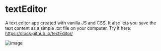 # textEditor
A text editor app created with vanilla JS and CSS. It also lets you save the text content as a simple .txt file on your computer.
Try it here:  https://dlucs.github.io/textEditor/

![image](https://github.com/dLucs/textEditor/assets/99974795/eedb1112-13c3-4198-b0de-3ff33a3bedef)

